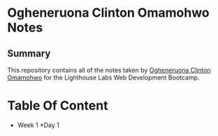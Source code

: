 # Ogheneruona Clinton Omamohwo Notes

## Summary 

This repository contains all of the notes taken by [Ogheneruona Clinton Omamohwo](https://github.com/clintonomamohwo) for the Lighthouse Labs Web Development Bootcamp.

# Table Of Content 
* Week 1
  *Day 1
